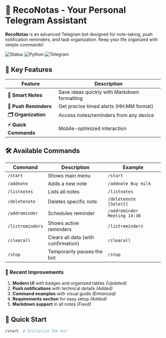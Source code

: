 # 📝 RecoNotas - Your Personal Telegram Assistant  

**RecoNotas** is an advanced Telegram bot designed for note-taking, push notification reminders, and task organization. Keep your life organized with simple commands!

![Status](https://img.shields.io/badge/Status-Active-brightgreen) 
![Python](https://img.shields.io/badge/Python-3.8%2B-blue)
![Telegram](https://img.shields.io/badge/Telegram-Bot_API-26A5E4)

## 🌟 Key Features  

| Feature               | Description                                  |
|-----------------------|----------------------------------------------|
| **📝 Smart Notes**    | Save ideas quickly with Markdown formatting  |
| **🔔 Push Reminders** | Get precise timed alerts (HH:MM format)      |
| **🗂 Organization**   | Access notes/reminders from any device       |
| **⚡ Quick Commands** | Mobile-optimized interaction                 |

## 🛠 Available Commands  

| Command            | Description                          | Example                     |
|--------------------|--------------------------------------|-----------------------------|
| `/start`           | Shows main menu                      | `/start`                    |
| `/addnote`         | Adds a new note                      | `/addnote Buy milk`         |
| `/listnotes`       | Lists all notes                      | `/listnotes`                |
| `/deletenote`      | Deletes specific note                | `/deletenote [Select]`      |
| `/addreminder`     | Schedules reminder                   | `/addreminder Meeting 14:30`|
| `/listreminders`   | Shows active reminders               | `/listreminders`            |
| `/clearall`        | Clears all data (with confirmation)  | `/clearall`                 |
| `/stop`            | Temporarily pauses the bot           | `/stop`                     |

### 🔄 Recent Improvements

1. **Modern UI** with badges and organized tables *(Updated)*  
2. **Push notifications** with technical details *(Added)*  
3. **Command examples** with visual guide *(Enhanced)*  
4. **Requirements section** for easy setup *(Added)*  
5. **Markdown support** in all notes *(Fixed)*  

## 🚀 Quick Start

```bash
/start  # Initialize the bot


